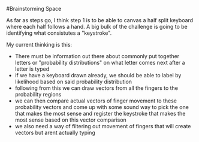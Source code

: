 #Brainstorming Space 

As far as steps go, I think step 1 is to be able to canvas a half split keyboard where each half follows a hand. 
A big bulk of the challenge is going to be identifying what consistutes a "keystroke". 

My current thinking is this: 
  - There must be information out there about commonly put together letters or "probability distributions" on what letter comes next after a letter is typed
  - if we have a keyboard drawn already, we should be able to label by likelihood based on said probability distribution
  - following from this we can draw vectors from all the fingers to the probability regions
  - we can then compare actual vectors of finger movement to these probability vectors and come up with some sound way to pick the one that makes the most sense and
    register the keystroke that makes the most sense based on this vector comparison
  - we also need a way of filtering out movement of fingers that will create vectors but arent actually typing
